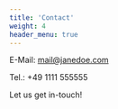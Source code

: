 ```yaml
---
title: 'Contact'
weight: 4
header_menu: true
---
```

E-Mail: [mail@janedoe.com](mailto:your-email@your-domain.com)

Tel.: +49 1111 555555

Let us get in-touch!
